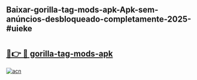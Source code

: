 ## Baixar-gorilla-tag-mods-apk-Apk-sem-anúncios-desbloqueado-completamente-2025-#uieke

# <h2><a href="https://ainizakaria.my?title=gorilla-tag-mods-apk&ref=22M">🔗👉 🔴 gorilla-tag-mods-apk</a></h2>

[![acn](https://github.com/user-attachments/assets/0f9c940e-d8b0-45ae-aac7-cd30a18b3e1c)](https://ainizakaria.my?title=gorilla-tag-mods-apk&ref=22M)

